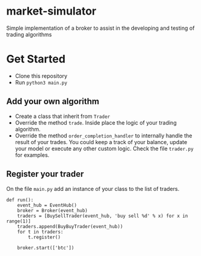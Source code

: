 # market-simulator
Simple implementation of a broker to assist in the developing and testing of trading algorithms

# Get Started

- Clone this repository
- Run `python3 main.py`

## Add your own algorithm

- Create a class that inherit from `Trader`
- Override the method `trade`. Inside place the logic of your trading algorithm.
- Override the method `order_completion_handler` to internally handle the result of your trades. You could keep a track of your balance, update your model or execute any other custom logic. Check the file `trader.py` for examples.

## Register your trader

On the file `main.py` add an instance of your class to the list of traders.
```
def run():
    event_hub = EventHub()
    broker = Broker(event_hub)
    traders = [BuySellTrader(event_hub, 'buy sell %d' % x) for x in range(1)]
    traders.append(BuyBuyTrader(event_hub))
    for t in traders:
        t.register()

    broker.start(['btc'])
```
